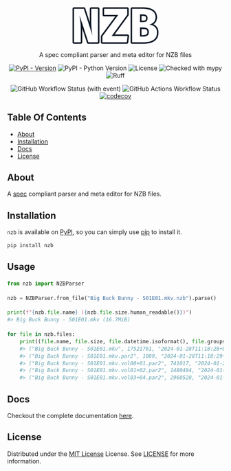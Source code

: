 <br/>
<p align="center">
  <a href="https://github.com/Ravencentric/nzb">
    <img src="https://raw.githubusercontent.com/Ravencentric/nzb/main/docs/assets/logo.png" alt="Logo" width="200">
  </a>
  <p align="center">
    A spec compliant parser and meta editor for NZB files
  </p>
</p>

<div align="center">

[![PyPI - Version](https://img.shields.io/pypi/v/nzb?link=https%3A%2F%2Fpypi.org%2Fproject%2Fnzb%2F)](https://pypi.org/project/nzb/)
![PyPI - Python Version](https://img.shields.io/pypi/pyversions/nzb)
![License](https://img.shields.io/github/license/Ravencentric/nzb)
![Checked with mypy](https://www.mypy-lang.org/static/mypy_badge.svg)
![Ruff](https://img.shields.io/endpoint?url=https://raw.githubusercontent.com/astral-sh/ruff/main/assets/badge/v2.json)

![GitHub Workflow Status (with event)](https://img.shields.io/github/actions/workflow/status/Ravencentric/nzb/release.yml)
![GitHub Actions Workflow Status](https://img.shields.io/github/actions/workflow/status/ravencentric/nzb/test.yml?label=tests)
[![codecov](https://codecov.io/gh/Ravencentric/nzb/graph/badge.svg?token=FFSOFFOM6J)](https://codecov.io/gh/Ravencentric/nzb)

</div>

## Table Of Contents

* [About](#about)
* [Installation](#installation)
* [Docs](#docs)
* [License](#license)


## About

A [spec](https://sabnzbd.org/wiki/extra/nzb-spec) compliant parser and meta editor for NZB files.

## Installation

`nzb` is available on [PyPI](https://pypi.org/project/nzb/), so you can simply use [pip](https://github.com/pypa/pip) to install it.

```sh
pip install nzb
```

## Usage

```py
from nzb import NZBParser

nzb = NZBParser.from_file("Big Buck Bunny - S01E01.mkv.nzb").parse()

print(f"{nzb.file.name} ({nzb.file.size.human_readable()})")
#> Big Buck Bunny - S01E01.mkv (16.7MiB)

for file in nzb.files:
    print((file.name, file.size, file.datetime.isoformat(), file.groups))
    #> ("Big Buck Bunny - S01E01.mkv", 17521761, "2024-01-28T11:18:28+00:00", ("alt.binaries.boneless",))
    #> ("Big Buck Bunny - S01E01.mkv.par2", 1089, "2024-01-28T11:18:29+00:00", ("alt.binaries.boneless",))
    #> ("Big Buck Bunny - S01E01.mkv.vol00+01.par2", 741017, "2024-01-28T11:18:29+00:00", ("alt.binaries.boneless",))
    #> ("Big Buck Bunny - S01E01.mkv.vol01+02.par2", 1480494, "2024-01-28T11:18:29+00:00", ("alt.binaries.boneless",))
    #> ("Big Buck Bunny - S01E01.mkv.vol03+04.par2", 2960528, "2024-01-28T11:18:29+00:00", ("alt.binaries.boneless",))
```

## Docs

Checkout the complete documentation [here](https://nzb.ravencentric.cc/).

## License

Distributed under the [MIT License](https://choosealicense.com/licenses/mit/) License. See [LICENSE](https://github.com/Ravencentric/nzb/blob/main/LICENSE) for more information.
